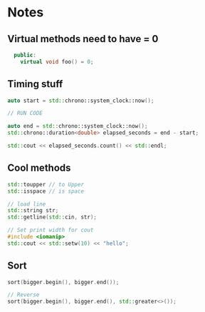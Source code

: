 # Notes

## Virtual methods need to have = 0

```cpp
  public:
    virtual void foo() = 0;
```

## Timing stuff

```cpp
auto start = std::chrono::system_clock::now();

// RUN CODE

auto end = std::chrono::system_clock::now();
std::chrono::duration<double> elapsed_seconds = end - start;

std::cout << elapsed_seconds.count() << std::endl;
```

## Cool methods

```cpp
std::toupper // to Upper
std::isspace // is space

// load line
std::string str;
std::getline(std::cin, str);

// Set print width for cout
#include <iomanip>
std::cout << std::setw(10) << "hello";
```

## Sort

```cpp
sort(bigger.begin(), bigger.end());

// Reverse
sort(bigger.begin(), bigger.end(), std::greater<>());
```
